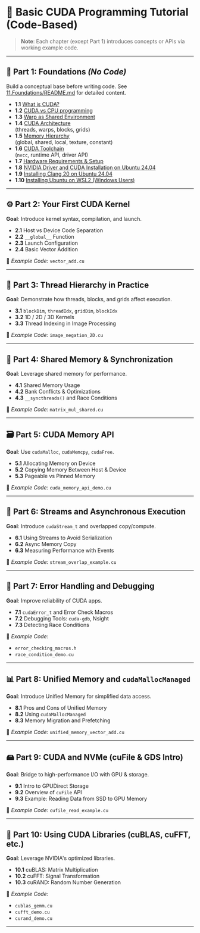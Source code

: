 # 🚀 Basic CUDA Programming Tutorial (Code-Based)

> **Note**: Each chapter (except Part 1) introduces concepts or APIs via working example code.

---

## 🧩 Part 1: Foundations *(No Code)*

Build a conceptual base before writing code. See [11.Foundations/README.md](11.Foundations/README.md) for detailed content.

- **1.1** [What is CUDA?](11.Foundations/README.md#11-what-is-cuda)
- **1.2** [CUDA vs CPU programming](11.Foundations/README.md#12-cuda-vs-cpu-programming)
- **1.3** [Warp as Shared Environment](11.Foundations/README.md#13-warp-as-shared-environment)
- **1.4** [CUDA Architecture](11.Foundations/README.md#14-cuda-architecture)  
  (threads, warps, blocks, grids)
- **1.5** [Memory Hierarchy](11.Foundations/README.md#15-memory-hierarchy)  
  (global, shared, local, texture, constant)
- **1.6** [CUDA Toolchain](11.Foundations/README.md#16-cuda-toolchain-overview)  
  (`nvcc`, runtime API, driver API)
- **1.7** [Hardware Requirements & Setup](11.Foundations/README.md#17-hardware-requirements--setup)
- **1.8** [NVIDIA Driver and CUDA Installation on Ubuntu 24.04](11.Foundations/README.md#18-nvidia-driver-and-cuda-installation-on-ubuntu-2404)
- **1.9** [Installing Clang 20 on Ubuntu 24.04](11.Foundations/README.md#19-installing-clang-20-on-ubuntu-2404)
- **1.10** [Installing Ubuntu on WSL2 (Windows Users)](11.Foundations/README.md#110-installing-ubuntu-on-wsl2-windows-users)

---

## ⚙️ Part 2: Your First CUDA Kernel

**Goal**: Introduce kernel syntax, compilation, and launch.

- **2.1** Host vs Device Code Separation
- **2.2** `__global__` Function
- **2.3** Launch Configuration
- **2.4** Basic Vector Addition

📄 *Example Code:* `vector_add.cu`

---

## 🧵 Part 3: Thread Hierarchy in Practice

**Goal**: Demonstrate how threads, blocks, and grids affect execution.

- **3.1** `blockDim`, `threadIdx`, `gridDim`, `blockIdx`
- **3.2** 1D / 2D / 3D Kernels
- **3.3** Thread Indexing in Image Processing

📄 *Example Code:* `image_negation_2D.cu`

---

## 🧠 Part 4: Shared Memory & Synchronization

**Goal**: Leverage shared memory for performance.

- **4.1** Shared Memory Usage
- **4.2** Bank Conflicts & Optimizations
- **4.3** `__syncthreads()` and Race Conditions

📄 *Example Code:* `matrix_mul_shared.cu`

---

## 🗃️ Part 5: CUDA Memory API

**Goal**: Use `cudaMalloc`, `cudaMemcpy`, `cudaFree`.

- **5.1** Allocating Memory on Device
- **5.2** Copying Memory Between Host & Device
- **5.3** Pageable vs Pinned Memory

📄 *Example Code:* `cuda_memory_api_demo.cu`

---

## 🧮 Part 6: Streams and Asynchronous Execution

**Goal**: Introduce `cudaStream_t` and overlapped copy/compute.

- **6.1** Using Streams to Avoid Serialization
- **6.2** Async Memory Copy
- **6.3** Measuring Performance with Events

📄 *Example Code:* `stream_overlap_example.cu`

---

## 🧪 Part 7: Error Handling and Debugging

**Goal**: Improve reliability of CUDA apps.

- **7.1** `cudaError_t` and Error Check Macros
- **7.2** Debugging Tools: `cuda-gdb`, Nsight
- **7.3** Detecting Race Conditions

📄 *Example Code:*  
- `error_checking_macros.h`  
- `race_condition_demo.cu`

---

## 📊 Part 8: Unified Memory and `cudaMallocManaged`

**Goal**: Introduce Unified Memory for simplified data access.

- **8.1** Pros and Cons of Unified Memory
- **8.2** Using `cudaMallocManaged`
- **8.3** Memory Migration and Prefetching

📄 *Example Code:* `unified_memory_vector_add.cu`

---

## 🖴 Part 9: CUDA and NVMe (cuFile & GDS Intro)

**Goal**: Bridge to high-performance I/O with GPU & storage.

- **9.1** Intro to GPUDirect Storage
- **9.2** Overview of `cuFile` API
- **9.3** Example: Reading Data from SSD to GPU Memory

📄 *Example Code:* `cufile_read_example.cu`

---

## 🧩 Part 10: Using CUDA Libraries (cuBLAS, cuFFT, etc.)

**Goal**: Leverage NVIDIA's optimized libraries.

- **10.1** cuBLAS: Matrix Multiplication
- **10.2** cuFFT: Signal Transformation
- **10.3** cuRAND: Random Number Generation

📄 *Example Code:*  
- `cublas_gemm.cu`  
- `cufft_demo.cu`  
- `curand_demo.cu`

---
